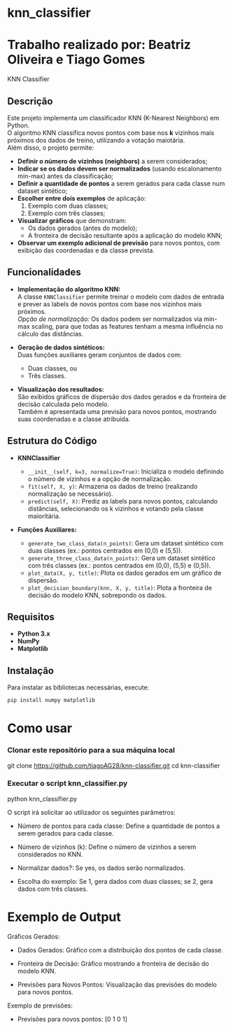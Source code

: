 
# knn_classifier

# Trabalho realizado por: Beatriz Oliveira e Tiago Gomes

KNN Classifier

## Descrição
Este projeto implementa um classificador KNN (K-Nearest Neighbors) em Python.  
O algoritmo KNN classifica novos pontos com base nos **k** vizinhos mais próximos dos dados de treino, utilizando a votação maiotária.  
Além disso, o projeto permite:

- **Definir o número de vizinhos (neighbors)** a serem considerados;
- **Indicar se os dados devem ser normalizados** (usando escalonamento min-max) antes da classificação;
- **Definir a quantidade de pontos** a serem gerados para cada classe num dataset sintético;
- **Escolher entre dois exemplos** de aplicação:
  1. Exemplo com duas classes;
  2. Exemplo com três classes;
- **Visualizar gráficos** que demonstram:
  - Os dados gerados (antes do modelo);
  - A fronteira de decisão resultante após a aplicação do modelo KNN;
- **Observar um exemplo adicional de previsão** para novos pontos, com exibição das coordenadas e da classe prevista.

## Funcionalidades

- **Implementação do algoritmo KNN:**  
  A classe `KNNClassifier` permite treinar o modelo com dados de entrada e prever as labels de novos pontos com base nos vizinhos mais próximos.  
  _Opção de normalização:_ Os dados podem ser normalizados via min-max scaling, para que todas as features tenham a mesma influência no cálculo das distâncias.

- **Geração de dados sintéticos:**  
  Duas funções auxiliares geram conjuntos de dados com:

  - Duas classes, ou
  - Três classes.

- **Visualização dos resultados:**  
  São exibidos gráficos de dispersão dos dados gerados e da fronteira de decisão calculada pelo modelo.  
  Também é apresentada uma previsão para novos pontos, mostrando suas coordenadas e a classe atribuída.

## Estrutura do Código

- **KNNClassifier**

  - `__init__(self, k=3, normalize=True)`: Inicializa o modelo definindo o número de vizinhos e a opção de normalização.
  - `fit(self, X, y)`: Armazena os dados de treino (realizando normalização se necessário).
  - `predict(self, X)`: Prediz as labels para novos pontos, calculando distâncias, selecionando os k vizinhos e votando pela classe maioritária.

- **Funções Auxiliares:**
  - `generate_two_class_data(n_points)`: Gera um dataset sintético com duas classes (ex.: pontos centrados em (0,0) e (5,5)).
  - `generate_three_class_data(n_points)`: Gera um dataset sintético com três classes (ex.: pontos centrados em (0,0), (5,5) e (0,5)).
  - `plot_data(X, y, title)`: Plota os dados gerados em um gráfico de dispersão.
  - `plot_decision_boundary(knn, X, y, title)`: Plota a fronteira de decisão do modelo KNN, sobrepondo os dados.

## Requisitos

- **Python 3.x**
- **NumPy**
- **Matplotlib**

## Instalação

Para instalar as bibliotecas necessárias, execute:

```bash
pip install numpy matplotlib
```

# Como usar
### Clonar este repositório para a sua máquina local

git clone https://github.com/tiagoAG28/knn-classifier.git
cd knn-classifier

### Executar o script knn_classifier.py

python knn_classifier.py

O script irá solicitar ao utilizador os seguintes parâmetros:

- Número de pontos para cada classe: Define a quantidade de pontos a serem gerados para cada classe.

- Número de vizinhos (k): Define o número de vizinhos a serem considerados no KNN.

- Normalizar dados?: Se yes, os dados serão normalizados.

- Escolha do exemplo: Se 1, gera dados com duas classes; se 2, gera dados com três classes.

# Exemplo de Output
Gráficos Gerados:

- Dados Gerados: Gráfico com a distribuição dos pontos de cada classe.

- Fronteira de Decisão: Gráfico mostrando a fronteira de decisão do modelo KNN.

- Previsões para Novos Pontos: Visualização das previsões do modelo para novos pontos.

Exemplo de previsões:

- Previsões para novos pontos: [0 1 0 1]

